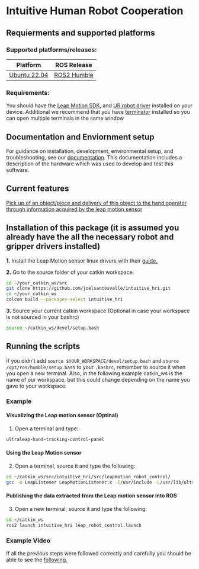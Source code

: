 # Intuitive Human Robot Cooperation

## Requierments and supported platforms
### Supported platforms/releases:

|Platform|ROS Release|
|-|------|
|[Ubuntu 22.04](https://releases.ubuntu.com/20.04/)|[ROS2 Humble](https://docs.ros.org/en/humble/Installation.html)|

### Requirements: 

You should have the [Leap Motion SDK](https://developer.leapmotion.com/tracking-software-download), and [UR robot driver](https://docs.ros.org/en/rolling/p/ur_robot_driver/installation/toc.html) installed on your device. Additional we recommend that you have [terminator](https://wiki.ubuntuusers.de/Terminator/) installed so you can open multiple terminals in the same window

## Documentation and Enviornment setup
For guidance on installation, development, environmental setup, and troubleshooting, see our [documentation](). This documentation includes a description of the hardware which was used to develop and test this software.

## Current features
[Pick up of an object/piece and delivery of this object to the hand operator through information acquired by the leap motion sensor](/src/leapmotion_robot_control)

## Installation of this package (it is assumed you already have the all the necessary robot and gripper drivers installed)

**1.** Install the Leap Motion sensor linux drivers with their [guide.](https://docs.ultraleap.com/linux/)

**2.** Go to the source folder of your catkin workspace.
```bash 
cd ~/your_catkin_ws/src
git clone https://github.com/joelsantosvalle/intuitive_hri.git
cd ~/your_catkin_ws
colcon build --packages-select intuitive_hri
```
**3.** Source your current catkin workspace (Optional in case your workspace is not sourced in your bashrc)
```bash 
source ~/catkin_ws/devel/setup.bash
```
## Running the scripts
If you didn't add `source $YOUR_WORKSPACE/devel/setup.bash` and `source /opt/ros/humble/setup.bash` to your `.bashrc`, remember to source it when you open a new terminal. Also, in the following example catkin_ws is the name of our workspace, but this could change depending on the name you gave to your workspace.

### Example
#### Visualizing the Leap motion sensor (Optinal)
1. Open a terminal and type:
```sh
ultraleap-hand-tracking-control-panel
```
#### Using the Leap Motion sensor
2. Open a terminal, source it and type the following:
```sh
cd ~/catkin_ws/src/intuitive_hri/src/leapmotion_robot_control/
gcc -o LeapListener LeapMotionListener.c -I/usr/include -L/usr/lib/ultraleap-hand-tracking-service/libLeapC.so -l LeapC && ./LeapListener 
```
#### Publishing the data extracted from the Leap motion sensor into ROS
3. Open a new terminal, source it and type the following:
```sh
cd ~/catkin_ws
ros2 launch intuitive_hri leap_robot_control.launch
```

### Example Video
If all the previous steps were followed correctly and carefully you should be able to see the [following.](https://youtu.be/oda8lf_sLHQ)


